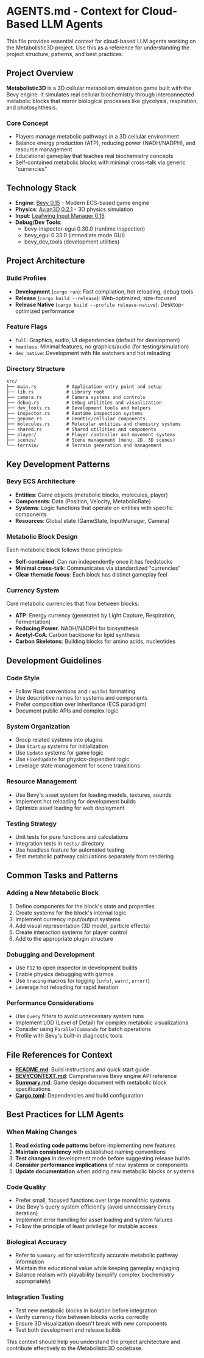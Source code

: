 # AGENTS.md - Context for Cloud-Based LLM Agents

This file provides essential context for cloud-based LLM agents working on the Metabolistic3D project. Use this as a reference for understanding the project structure, patterns, and best practices.

## Project Overview

**Metabolistic3D** is a 3D cellular metabolism simulation game built with the Bevy engine. It simulates real cellular biochemistry through interconnected metabolic blocks that mirror biological processes like glycolysis, respiration, and photosynthesis.

### Core Concept
- Players manage metabolic pathways in a 3D cellular environment
- Balance energy production (ATP), reducing power (NADH/NADPH), and resource management
- Educational gameplay that teaches real biochemistry concepts
- Self-contained metabolic blocks with minimal cross-talk via generic "currencies"

## Technology Stack

- **Engine**: [Bevy 0.15](https://bevyengine.org/) - Modern ECS-based game engine
- **Physics**: [Avian3D 0.2.1](https://github.com/Jondolf/avian) - 3D physics simulation
- **Input**: [Leafwing Input Manager 0.16](https://github.com/Leafwing-Studios/leafwing-input-manager)
- **Debug/Dev Tools**: 
  - bevy-inspector-egui 0.30.0 (runtime inspection)
  - bevy_egui 0.33.0 (immediate mode GUI)
  - bevy_dev_tools (development utilities)

## Project Architecture

### Build Profiles
- **Development** (`cargo run`): Fast compilation, hot reloading, debug tools
- **Release** (`cargo build --release`): Web-optimized, size-focused
- **Release Native** (`cargo build --profile release-native`): Desktop-optimized performance

### Feature Flags
- `full`: Graphics, audio, UI dependencies (default for development)
- `headless`: Minimal features, no graphics/audio (for testing/simulation)
- `dev_native`: Development with file watchers and hot reloading

### Directory Structure
```
src/
├── main.rs           # Application entry point and setup
├── lib.rs            # Library root
├── camera.rs         # Camera systems and controls
├── debug.rs          # Debug utilities and visualization
├── dev_tools.rs      # Development tools and helpers
├── inspector.rs      # Runtime inspection systems
├── genome.rs         # Genetic/cellular components
├── molecules.rs      # Molecular entities and chemistry systems
├── shared.rs         # Shared utilities and components
├── player/           # Player controller and movement systems
├── scenes/           # Scene management (menu, 2D, 3D scenes)
└── terrain/          # Terrain generation and management
```

## Key Development Patterns

### Bevy ECS Architecture
- **Entities**: Game objects (metabolic blocks, molecules, player)
- **Components**: Data (Position, Velocity, MetabolicRate)
- **Systems**: Logic functions that operate on entities with specific components
- **Resources**: Global state (GameState, InputManager, Camera)

### Metabolic Block Design
Each metabolic block follows these principles:
- **Self-contained**: Can run independently once it has feedstocks
- **Minimal cross-talk**: Communicates via standardized "currencies"
- **Clear thematic focus**: Each block has distinct gameplay feel

### Currency System
Core metabolic currencies that flow between blocks:
- **ATP**: Energy currency (generated by Light Capture, Respiration, Fermentation)
- **Reducing Power**: NADH/NADPH for biosynthesis
- **Acetyl-CoA**: Carbon backbone for lipid synthesis
- **Carbon Skeletons**: Building blocks for amino acids, nucleotides

## Development Guidelines

### Code Style
- Follow Rust conventions and `rustfmt` formatting
- Use descriptive names for systems and components
- Prefer composition over inheritance (ECS paradigm)
- Document public APIs and complex logic

### System Organization
- Group related systems into plugins
- Use `Startup` systems for initialization
- Use `Update` systems for game logic
- Use `FixedUpdate` for physics-dependent logic
- Leverage state management for scene transitions

### Resource Management
- Use Bevy's asset system for loading models, textures, sounds
- Implement hot reloading for development builds
- Optimize asset loading for web deployment

### Testing Strategy
- Unit tests for pure functions and calculations
- Integration tests in `tests/` directory
- Use headless feature for automated testing
- Test metabolic pathway calculations separately from rendering

## Common Tasks and Patterns

### Adding a New Metabolic Block
1. Define components for the block's state and properties
2. Create systems for the block's internal logic
3. Implement currency input/output systems
4. Add visual representation (3D model, particle effects)
5. Create interaction systems for player control
6. Add to the appropriate plugin structure

### Debugging and Development
- Use `F12` to open inspector in development builds
- Enable physics debugging with gizmos
- Use `tracing` macros for logging (`info!`, `warn!`, `error!`)
- Leverage hot reloading for rapid iteration

### Performance Considerations
- Use `Query` filters to avoid unnecessary system runs
- Implement LOD (Level of Detail) for complex metabolic visualizations
- Consider using `ParallelCommands` for batch operations
- Profile with Bevy's built-in diagnostic tools

## File References for Context

- **[README.md](README.md)**: Build instructions and quick start guide
- **[BEVYCONTEXT.md](BEVYCONTEXT.md)**: Comprehensive Bevy engine API reference
- **[Summary.md](Summary.md)**: Game design document with metabolic block specifications
- **[Cargo.toml](Cargo.toml)**: Dependencies and build configuration

## Best Practices for LLM Agents

### When Making Changes
1. **Read existing code patterns** before implementing new features
2. **Maintain consistency** with established naming conventions
3. **Test changes** in development mode before suggesting release builds
4. **Consider performance implications** of new systems or components
5. **Update documentation** when adding new metabolic blocks or systems

### Code Quality
- Prefer small, focused functions over large monolithic systems
- Use Bevy's query system efficiently (avoid unnecessary `Entity` iteration)
- Implement error handling for asset loading and system failures
- Follow the principle of least privilege for mutable access

### Biological Accuracy
- Refer to `Summary.md` for scientifically accurate metabolic pathway information
- Maintain the educational value while keeping gameplay engaging
- Balance realism with playability (simplify complex biochemistry appropriately)

### Integration Testing
- Test new metabolic blocks in isolation before integration
- Verify currency flow between blocks works correctly
- Ensure 3D visualization doesn't break with new components
- Test both development and release builds

This context should help you understand the project architecture and contribute effectively to the Metabolistic3D codebase. 